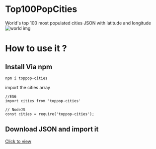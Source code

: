 # Top100PopCities
World's top 100 most populated cities JSON with latitude and longitude
![world img](https://i.imgur.com/jteCkHB.png)

# How to use it ?

## Install Via npm
```
npm i toppop-cities
```

import the cities array

```
//ES6
import cities from 'toppop-cities'

// NodeJS
const cities = require('toppop-cities');

```

## Download JSON and import it
[Click to view](https://raw.githubusercontent.com/ShivamJoker/Top100PopCities/master/topCities.json)
